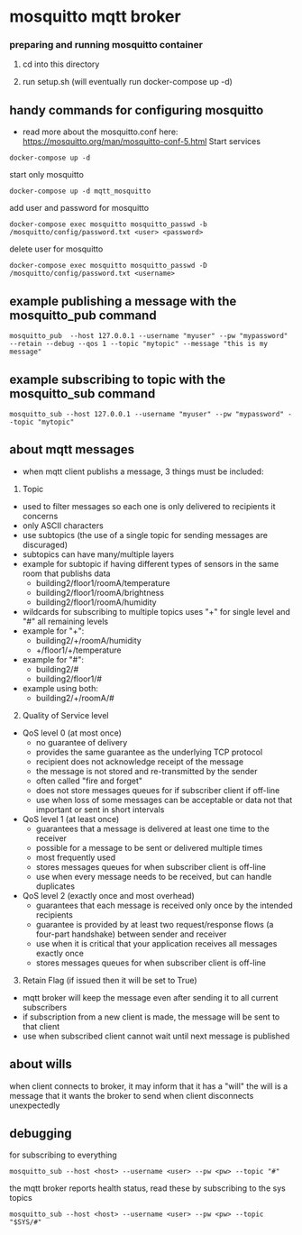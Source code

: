 # mosquitto mqtt broker

### preparing and running mosquitto container
1. cd into this directory

2. run setup.sh (will eventually run docker-compose up -d)

## handy commands for configuring mosquitto
* read more about the mosquitto.conf here: https://mosquitto.org/man/mosquitto-conf-5.html
Start services
```
docker-compose up -d
```

start only mosquitto
```
docker-compose up -d mqtt_mosquitto
```

add user and password for mosquitto
```
docker-compose exec mosquitto mosquitto_passwd -b /mosquitto/config/password.txt <user> <password>
```

delete user for mosquitto
```
docker-compose exec mosquitto mosquitto_passwd -D /mosquitto/config/password.txt <username>
```

## example publishing a message with the mosquitto_pub command
```
mosquitto_pub  --host 127.0.0.1 --username "myuser" --pw "mypassword" --retain --debug --qos 1 --topic "mytopic" --message "this is my message"
```

## example subscribing to topic with the mosquitto_sub command
```
mosquitto_sub --host 127.0.0.1 --username "myuser" --pw "mypassword" --topic "mytopic"
```

## about mqtt messages
* when mqtt client publishs a message, 3 things must be included:
1. Topic
  - used to filter messages so each one is only delivered to recipients it concerns
  - only ASCII characters
  - use subtopics (the use of a single topic for sending messages are discuraged)
  - subtopics can have many/multiple layers
  - example for subtopic if having different types of sensors in the same room that publishs data
    - building2/floor1/roomA/temperature
    - building2/floor1/roomA/brightness
    - building2/floor1/roomA/humidity
  - wildcards for subscribing to multiple topics uses "+" for single level and "#" all remaining levels
  - example for "+":
    - building2/+/roomA/humidity
    - +/floor1/+/temperature
  - example for "#":
    - building2/#
    - building2/floor1/#
  - example using both:
    - building2/+/roomA/#

2. Quality of Service level
  - QoS level 0 (at most once)
    - no guarantee of delivery
    - provides the same guarantee as the underlying TCP protocol
    - recipient does not acknowledge receipt of the message
    - the message is not stored and re-transmitted by the sender
    - often called "fire and forget"
    - does not store messages queues for if subscriber client if off-line
    - use when loss of some messages can be acceptable or data not that important or sent in short intervals
  - QoS level 1 (at least once)
    - guarantees that a message is delivered at least one time to the receiver
    - possible for a message to be sent or delivered multiple times
    - most frequently used
    - stores messages queues for when subscriber client is off-line
    - use when every message needs to be received, but can handle duplicates
  - QoS level 2 (exactly once and most overhead)
    - guarantees that each message is received only once by the intended recipients
    - guarantee is provided by at least two request/response flows (a four-part handshake) between sender and receiver
    - use when it is critical that your application receives all messages exactly once
    - stores messages queues for when subscriber client is off-line

3. Retain Flag (if issued then it will be set to True)
  - mqtt broker will keep the message even after sending it to all current subscribers
  - if subscription from a new client is made, the message will be sent to that client
  - use when subscribed client cannot wait until next message is published

## about wills
when client connects to broker, it may inform that it has a "will"
the will is a message that it wants the broker to send when client disconnects unexpectedly

## debugging
for subscribing to everything
```
mosquitto_sub --host <host> --username <user> --pw <pw> --topic "#"
```

the mqtt broker reports health status, read these by subscribing to the sys topics
```
mosquitto_sub --host <host> --username <user> --pw <pw> --topic "$SYS/#"
```

